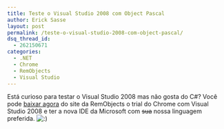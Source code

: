 ```yaml
---
title: Teste o Visual Studio 2008 com Object Pascal
author: Erick Sasse
layout: post
permalink: /teste-o-visual-studio-2008-com-object-pascal/
dsq_thread_id:
  - 262150671
categories:
  - .NET
  - Chrome
  - RemObjects
  - Visual Studio
---
```

Está curioso para testar o Visual Studio 2008 mas não gosta do C#? Você pode [baixar agora][1] do site da RemObjects o trial do Chrome com Visual Studio 2008 e ter a nova IDE da Microsoft com <strike>sua</strike> nossa linguagem preferida. <img src="http://www.ericksasse.com.br/wp-includes/images/smilies/icon_smile.gif" alt=":)" class="wp-smiley" />

 [1]: http://www.remobjects.com/trials/
